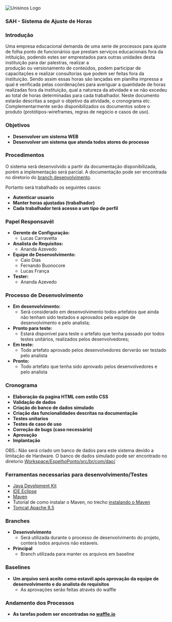 ![Unisinos Logo](https://upload.wikimedia.org/wikipedia/pt/9/91/Lp_logo_unisinos.png)
### SAH - Sistema de Ajuste de Horas ###
### Introdução ###  

 Uma empresa educacional demanda de uma serie de processos para ajuste de folha ponto de funcionários que prestam serviços
 educacionais fora da intituição, podendo estes ser emprestados para outras unidades desta instituição para dar palestras, realizar a         
 produção ou versionamento de conteúdos, podem participar de capacitações e realizar consultorias que podem ser feitas fora da
 instituição.
 Sendo assim essas horas são lançadas em planilha impressa a qual é verificada pelas coordenações para averiguar a quantidade de
 horas realizadas fora da instituição, qual a natureza da atividade e se não excedeu ao total de horas determinadas para cada
 trabalhador.
 Neste documento estarão descritas a seguir o objetivo da atividade, o cronograma etc. Complementarmente serão disponibilizados os
 documentos sobre o produto (protótipos-wireframes, regras de negócio e casos de uso).

### Objetivos ###

- **Desenvolver um sistema WEB**
- **Desenvolver um sistema que atenda todos atores do processo**

### Procedimentos ###

   O sistema será desenvolvido a partir da documentação disponibilizada, porém a implementação será parcial. A documentação pode ser encontrada no diretorio do [branch desenvolvimento](https://github.com/carravetta/SAH_AjusteHora/tree/desenvolvimento/Docs).
   
   Portanto será trabalhado os seguintes casos:
   
   - **Autenticar usuario**
   - **Manter horas ajustadas (trabalhador)**
   - **Cada trabalhador terá acesso a um tipo de perfil**
   
### Papel Responsavél ###
- **Gerente de Configuração:**
  - Lucas Carravetta
- **Analista de Requisitos:**
  - Ananda Azevedo
- **Equipe de Desenvolvimento:**
  - Caio Dias
  - Fernando Buonocore
  - Lucas França
 - **Tester:**
   - Ananda Azevedo
   
### Processo de Desenvolvimento ###
 - **Em desenvolvimento:**
   - Será considerado em desenvolvimento todos artefatos que ainda não tenham sido testados e aprovados pela equipe de desenvolvimento e pelo analista;
 - **Pronto para teste:**
   - Estará disponível para teste o artefato que tenha passado por todos testes unitários, realizados pelos desenvolvedores;
  - **Em teste:**
    - Todo artefato aprovado pelos desenvolvedores derverão ser testado pelo analista
  - **Pronto:**
    - Todo artefato que tenha sido aprovado pelos desenvolvedores e pelo analista
   
   ### Cronograma ###
   
  - **Elaboração da pagina HTML com estilo CSS**
  - **Validação de dados**
  - **Criação do banco de dados simulado**
  - **Criação das funcionalidades descritas na documentação**
  - **Testes unitarios**
  - **Testes de caso de uso**
  - **Correção de bugs (caso necessário)**
  - **Aprovação**
  - **Implantação**
  
 OBS.: Não será criado um banco de dados para este sistema devido a limitação de Hardware. O banco de dados simulado pode ser encontrado no diretorio [Workspace/EspelhoPonto/src/br/com/dao/](https://github.com/carravetta/SAH_AjusteHora/tree/desenvolvimento/Workspace/EspelhoPonto/src/br/com/dao)

### Ferramentas necessarias para desenvolvimento/Testes ###

- [Java Develpment Kit](http://www.oracle.com/technetwork/pt/java/javase/downloads/jdk8-downloads-2133151.html)
- [IDE Eclipse](http://www.eclipse.org/downloads/packages/eclipse-ide-java-ee-developers/oxygen3)
- [Maven](http://maven.apache.org/download.cgi)
- Tutorial de como instalar o Maven, no trecho [instalando o Maven](http://luizricardo.org/2014/06/instalando-configurando-e-usando-o-maven-para-gerenciar-suas-dependencias-e-seus-projetos-java/)
 - [Tomcat Apache 8.5](https://tomcat.apache.org/download-80.cgi)
 
 ### Branches ###
 
 - **Desenvolvimento**
   - Será utilizada durante o processo de desenvolvimento do projeto, conterá todos arquivos não estaveis.
- **Principal**
   - Branch utilizada para manter os arquivos em baseline 
   
 ### Baselines ###
 
 - **Um arquivo será aceito como estavél após aprovação da equipe de desenvolvimento e do analista de requisitos**
   - As aprovações serão feitas através do waffle
 
 ### Andamento dos Processos ###
 
 - **As tarefas podem ser encontradas no [waffle.io](https://waffle.io/carravetta/SAH_AjusteHora)**
